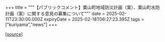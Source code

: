 +++
title = """【パブリックコメント】栗山町地域防災計画（案）、栗山町水防計画（案）に関する意見の募集について"""
date = 2025-02-11T23:30:00.000Z
expiryDate = 2025-02-18T06:27:23.395Z
tags = ["kuriyama","news"]
+++


[[source]](https://www.town.kuriyama.hokkaido.jp/soshiki/28/30292.html)
